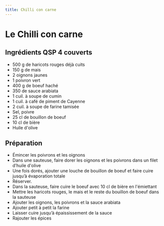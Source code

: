 ```yaml
---
title: Chilli con carne
---
```


# Le Chilli con carne

## Ingrédients QSP 4 couverts

* 500 g de haricots rouges déjà cuits
* 150 g de mais
* 2 oignons jaunes
* 1 poivron vert
* 400 g de boeuf haché
* 350 de sauce arabiata
* 1 cuil. à soupe de cumin
* 1 cuil. à café de piment de Cayenne
* 2 cuil. à soupe de farine tamisée
* Sel, poivre
* 25 cl de bouillon de boeuf
* 10 cl de bière
* Huile d'olive

## Préparation

* Émincer les poivrons et les oignons
* Dans une sauteuse, faire dorer les oignons et les poivrons dans un filet d’huile d'olive
* Une fois dorés, ajouter une louche de bouillon de boeuf et faire cuire jusqu’à évaporation totale
* Réserver.
* Dans la sauteuse, faire cuire le boeuf avec 10 cl de bière en l'émiettant
* Mettre les haricots rouges, le mais et le reste du bouillon de boeuf dans la sauteuse
* Ajouter les oignons, les poivrons et la sauce arabiata
* Ajouter petit à petit la farine
* Laisser cuire jusqu’à épaississement de la sauce
* Rajouter les épices
